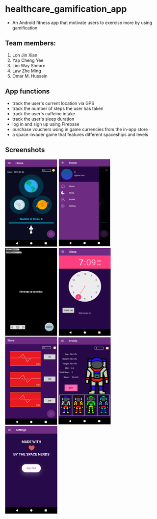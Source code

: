 # healthcare_gamification_app
- An Android fitness app that motivate users to exercise more by using gamification

## Team members:
1. Loh Jin Xian
2. Yap Cheng Yee
3. Lim Way Shearn
4. Law Zhe Ming
5. Omar M. Hussein

## App functions 

- track the user's current location via GPS
- track the number of steps the user has taken
- track the user's caffeine intake 
- track the user's sleep duration 
- log in and sign up using Firebase 
- purchase vouchers using in game currencies from the in-app store
- a space invader game that features different spaceships and levels

## Screenshots
<img src="screenshots/home.png" width="170" height="287">
<img src="screenshots/side.png" width="170" height="287">
<img src="screenshots/game.png" width="170" height="287">
<img src="screenshots/sleep.png" width="170" height="287">
<img src="screenshots/store.png" width="170" height="287">
<img src="screenshots/profile.png" width="170" height="287">
<img src="screenshots/setting.png" width="170" height="287">






